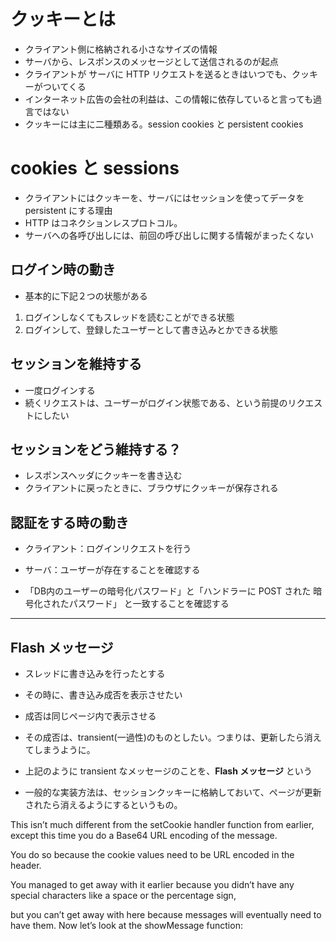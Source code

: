 # クッキーとは
* クライアント側に格納される小さなサイズの情報
* サーバから、レスポンスのメッセージとして送信されるのが起点
* クライアントが サーバに HTTP リクエストを送るときはいつでも、クッキーがついてくる
* インターネット広告の会社の利益は、この情報に依存していると言っても過言ではない
* クッキーには主に二種類ある。session cookies と persistent cookies


# cookies と sessions
* クライアントにはクッキーを、サーバにはセッションを使ってデータを persistent にする理由
* HTTP はコネクションレスプロトコル。
* サーバへの各呼び出しには、前回の呼び出しに関する情報がまったくない






## ログイン時の動き
* 基本的に下記２つの状態がある
1. ログインしなくてもスレッドを読むことができる状態
1. ログインして、登録したユーザーとして書き込みとかできる状態

## セッションを維持する
* 一度ログインする
* 続くリクエストは、ユーザーがログイン状態である、という前提のリクエストにしたい

## セッションをどう維持する？
* レスポンスヘッダにクッキーを書き込む
* クライアントに戻ったときに、ブラウザにクッキーが保存される









## 認証をする時の動き
* クライアント：ログインリクエストを行う


* サーバ：ユーザーが存在することを確認する
* 「DB内のユーザーの暗号化パスワード」と「ハンドラーに POST された 暗号化されたパスワード」 と一致することを確認する
-------------------------------------------------

## Flash メッセージ


* スレッドに書き込みを行ったとする

* その時に、書き込み成否を表示させたい

* 成否は同じページ内で表示させる

* その成否は、transient(一過性)のものとしたい。つまりは、更新したら消えてしまうように。

* 上記のように transient なメッセージのことを、**Flash メッセージ** という

* 一般的な実装方法は、セッションクッキーに格納しておいて、ページが更新されたら消えるようにするというもの。





This isn’t much different from the setCookie handler function from earlier,
except this time you do a Base64 URL encoding of the message.


You do so because the cookie values need to be URL encoded in the header.

You managed to get away with it earlier
because you didn’t have any special characters like a space or the percentage sign,

but you can’t get away with here because messages will eventually need to have them.
Now let’s look at the showMessage function:
